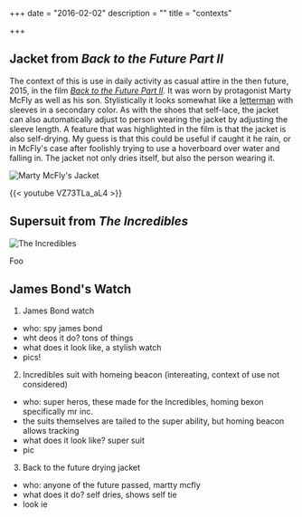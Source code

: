 +++
date = "2016-02-02"
description = ""
title = "contexts"

+++

## Jacket from *Back to the Future Part II*


The context of this is use in daily activity as casual attire in the then future, 2015, in the film [*Back to the Future Part II*](http://www.imdb.com/title/tt0096874/). It was worn by protagonist Marty McFly as well as his son. Stylistically it looks somewhat like a <a href="https://en.wikipedia.org/wiki/Letterman_(sports)">letterman</a> with sleeves in a secondary color. As with the shoes that self-lace, the jacket can also automatically adjust to person wearing the jacket by adjusting the sleeve length. A feature that was highlighted in the film is that the jacket is also self-drying. My guess is that this could be useful if caught it he rain, or in McFly's case after foolishly trying to use a hoverboard over water and falling in. The jacket not only dries itself, but also the person wearing it.

![Marty McFly's Jacket](marty-mcfly-jacket.jpg)

{{< youtube VZ73TLa_aL4 >}} 

## Supersuit from *The Incredibles*

![The Incredibles](incredibles-supersuit.jpg)

Foo

## James Bond's Watch

1. James Bond watch

  - who: spy james bond
  - wht deos it do? tons of things
  - what does it look like, a stylish watch
  - pics!

2. Incredibles suit with homeing beacon (intereating, context of use not considered)

  - who: super heros, these made for the Incredibles, homing bexon specifically mr inc.
  - the suits themselves are tailed to the super ability, but homing beacon allows tracking
  - what does it look like? super suit
  - pic

3. Back to the future drying jacket

  - who: anyone of the future passed, martty mcfly
  - what does it do? self dries, shows self tie
  - look ie


